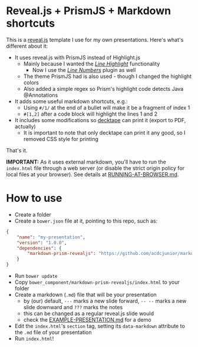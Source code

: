 # Reveal.js + PrismJS + Markdown shortcuts

This is a [reveal.js](https://github.com/hakimel/reveal.js) template I use for my own presentations. Here's what's different about it:

- It uses reveal.js with PrismJS instead of Highlight.js
    - Mainly because I wanted the [*Line Highlight*](http://prismjs.com/plugins/line-highlight/) functionality
        - Now I use the [*Line Numbers*](http://prismjs.com/plugins/line-numbers/) plugin as well
    - The theme PrismJS had is also used - though I changed the highlight colors
    - Also added a simple regex so Prism's highlight code detects Java @Annotations
- It adds some useful markdown shortcuts, e.g.:
    - Using `#/1/` at the end of a bullet will make it be a fragment of index 1
    - `#[1,2]` after a code block will highlight the lines 1 and 2
- It includes some modifications so [decktape](https://github.com/astefanutti/decktape) can print it (export to PDF, actually)
    - It is important to note that only decktape can print it any good, so I removed CSS style for printing

That's it.

**IMPORTANT:** As it uses external markdown, you'll have to run the `index.html` file through a web server (or
disable the strict origin policy for local files at your browser). See details at [RUNNING-AT-BROWSER.md](RUNNING-AT-BROWSER.md).

# How to use

- Create a folder
- Create a `bower.json` file at it, pointing to this repo, such as:
```json
{
    "name": "my-presentation",
    "version": "1.0.0",
    "dependencies": {
        "markdown-prism-revealjs": "https://github.com/acdcjunior/markdown-prism-revealjs.git"
    }
}
```
- Run `bower update`
- Copy `bower_component/markdown-prism-revealjs/index.html` to your folder
- Create a markdown (`.md`) file that will be your presentation
    - by (our) default, `---` marks a new slide forward, `-- --` marks a new slide downward and `???` marks the notes
    - this can be changed as a regular reveal.js slide would
    - check the [EXAMPLE-PRESENTATION.md](EXAMPLE-PRESENTATION.md) for a demo
- Edit the `index.html`'s `section` tag, setting its `data-markdown` attribute to the `.md` file of your presentation
- Run `index.html`!
